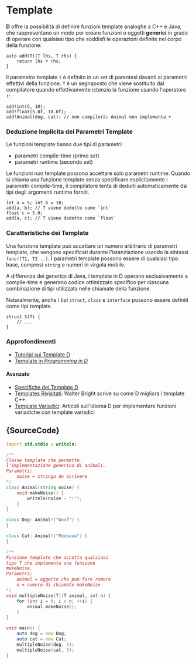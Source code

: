 # Template

**D** offre la possibilità di definire funzioni template analoghe a C++ e Java,
che rappresentano un modo per creare funzioni o oggetti **generici** in grado di operare
con qualsiasi tipo che soddisfi le operazioni definite nel corpo della funzione:

    auto add(T)(T lhs, T rhs) {
        return lhs + rhs;
    }

Il parametro template `T` è definito in un set di parentesi
davanti ai parametri effettivi della funzione. `T` è un segnaposto
che viene sostituito dal compilatore quando effettivamente *istanzia*
la funzione usando l'operatore `!`:

    add!int(5, 10);
    add!float(5.0f, 10.0f);
    add!Animal(dog, cat); // non compilerà; Animal non implementa +

### Deduzione Implicita dei Parametri Template

Le funzioni template hanno due tipi di parametri:
- parametri compile-time (primo set)
- parametri runtime (secondo set)

Le funzioni non template possono accettare solo parametri runtime.
Quando si chiama una funzione template senza specificare esplicitamente i parametri compile-time,
il compilatore tenta di dedurli automaticamente dai tipi degli argomenti runtime forniti.

    int a = 5; int b = 10;
    add(a, b); // T viene dedotto come `int`
    float c = 5.0;
    add(a, c); // T viene dedotto come `float`

### Caratteristiche dei Template

Una funzione template può accettare un numero arbitrario di parametri template,
che vengono specificati durante l'istanziazione usando la sintassi `func!(T1, T2 ..)`.
I parametri template possono essere di qualsiasi tipo base,
compresi `string` e numeri in virgola mobile.

A differenza dei generics di Java, i template in D operano esclusivamente a compile-time e generano
codice ottimizzato specifico per ciascuna combinazione di tipi
utilizzata nelle chiamate della funzione.

Naturalmente, anche i tipi `struct`, `class` e `interface` possono essere definiti come
tipi template.

    struct S(T) {
        // ...
    }

### Approfondimenti

- [Tutorial sui Template D](https://github.com/PhilippeSigaud/D-templates-tutorial)
- [Template in _Programming in D_](http://ddili.org/ders/d.en/templates.html)

#### Avanzato

- [Specifiche dei Template D](https://dlang.org/spec/template.html)
- [Templates Rivisitati](http://dlang.org/templates-revisited.html): Walter Bright scrive su come D migliora i template C++.
- [Template Variadici](http://dlang.org/variadic-function-templates.html): Articoli sull'idioma D per implementare funzioni variadiche con template variadici

## {SourceCode}

```d
import std.stdio : writeln;

/**
Classe template che permette
l'implementazione generica di animali.
Parametri:
    noise = stringa da scrivere
*/
class Animal(string noise) {
    void makeNoise() {
        writeln(noise ~ "!");
    }
}

class Dog: Animal!("Woof") {
}

class Cat: Animal!("Meeoauw") {
}

/**
Funzione template che accetta qualsiasi
tipo T che implementa una funzione
makeNoise.
Parametri:
    animal = oggetto che può fare rumore
    n = numero di chiamate makeNoise
*/
void multipleNoise(T)(T animal, int n) {
    for (int i = 0; i < n; ++i) {
        animal.makeNoise();
    }
}

void main() {
    auto dog = new Dog;
    auto cat = new Cat;
    multipleNoise(dog, 5);
    multipleNoise(cat, 5);
}
```
